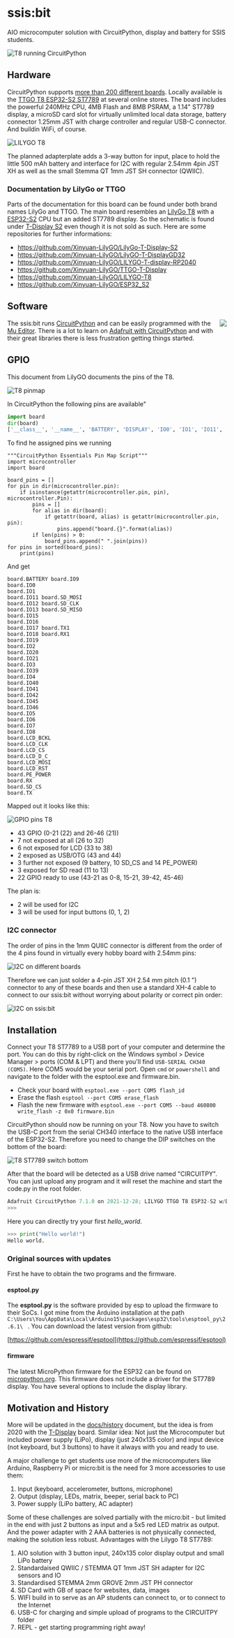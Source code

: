 # ssis:bit

AIO microcomputer solution with CircuitPython, display and battery for SSIS students.

![T8 running CircuitPython](docs/ssis.bit_2022-01-06.jpg)

## Hardware

CircuitPython supports [more than 200 different boards](https://circuitpython.org/downloads). Locally available is the [TTGO T8 ESP32-S2 ST7789](https://circuitpython.org/board/lilygo_ttgo_t8_s2_st7789/) at several online stores. The board includes the powerful 240MHz CPU, 4MB Flash and 8MB PSRAM, a 1.14" ST7789 display, a microSD card slot for virtually unlimited local data storage, battery connector 1.25mm JST with charge controller and regular USB-C connector. And buildin WiFi, of course.

![LILYGO T8](docs/T8.jpg)

The planned adapterplate adds a 3-way button for input, place to hold the little 500 mAh battery and interface for I2C with regular 2.54mm 4pin JST XH as well as the small Stemma QT 1mm JST SH connector (QWIIC).

### Documentation by LilyGo or TTGO

Parts of the documentation for this board can be found under both brand names LilyGo and TTGO. The main board resembles an [LilyGo T8](https://github.com/Xinyuan-LilyGO/LILYGO-T8) with a [ESP32-S2](https://github.com/Xinyuan-LilyGO/ESP32_S2) CPU but an added ST7789 display. So the schematic is found under [T-Display S2](https://github.com/Xinyuan-LilyGO/LilyGo-T-Display-S2) even though it is not sold as such. Here are some repositories for further informations:

- https://github.com/Xinyuan-LilyGO/LilyGo-T-Display-S2
- https://github.com/Xinyuan-LilyGO/LilyGO-T-DisplayGD32
- https://github.com/Xinyuan-LilyGO/LILYGO-T-display-RP2040
- https://github.com/Xinyuan-LilyGO/TTGO-T-Display
- https://github.com/Xinyuan-LilyGO/LILYGO-T8
- https://github.com/Xinyuan-LilyGO/ESP32_S2

## Software

<img src="docs/circuitpython.png" align="right">

The ssis:bit runs [CircuitPython](https://circuitpython.org/) and can be easily programmed with the [Mu Editor](https://codewith.mu/en/). There is a lot to learn on [Adafruit with CircuitPython]() and with their great libraries there is less frustration getting things started.

## GPIO

This document from LilyGO documents the pins of the T8.

![T8 pinmap](docs/T8-pinmap.jpg)

In CircuitPython the following pins are available"

``` py
import board
dir(board)
['__class__', '__name__', 'BATTERY', 'DISPLAY', 'IO0', 'IO1', 'IO11', 'IO12', 'IO13', 'IO15', 'IO16', 'IO17', 'IO18', 'IO19', 'IO2', 'IO20', 'IO21', 'IO3', 'IO39', 'IO4', 'IO40', 'IO41', 'IO42', 'IO45', 'IO46', 'IO5', 'IO6', 'IO7', 'IO8', 'IO9', 'LCD_BCKL', 'LCD_CLK', 'LCD_CS', 'LCD_D_C', 'LCD_MOSI', 'LCD_RST', 'PE_POWER', 'RX', 'RX1', 'SD_CLK', 'SD_CS', 'SD_MISO', 'SD_MOSI', 'TX', 'TX1', 'board_id']
```

To find he assigned pins we running
```
"""CircuitPython Essentials Pin Map Script"""
import microcontroller
import board

board_pins = []
for pin in dir(microcontroller.pin):
    if isinstance(getattr(microcontroller.pin, pin), microcontroller.Pin):
        pins = []
        for alias in dir(board):
            if getattr(board, alias) is getattr(microcontroller.pin, pin):
                pins.append("board.{}".format(alias))
        if len(pins) > 0:
            board_pins.append(" ".join(pins))
for pins in sorted(board_pins):
    print(pins)
```

And get

```
board.BATTERY board.IO9
board.IO0
board.IO1
board.IO11 board.SD_MOSI
board.IO12 board.SD_CLK
board.IO13 board.SD_MISO
board.IO15
board.IO16
board.IO17 board.TX1
board.IO18 board.RX1
board.IO19
board.IO2
board.IO20
board.IO21
board.IO3
board.IO39
board.IO4
board.IO40
board.IO41
board.IO42
board.IO45
board.IO46
board.IO5
board.IO6
board.IO7
board.IO8
board.LCD_BCKL
board.LCD_CLK
board.LCD_CS
board.LCD_D_C
board.LCD_MOSI
board.LCD_RST
board.PE_POWER
board.RX
board.SD_CS
board.TX
```

Mapped out it looks like this:

![GPIO pins T8](docs/GPIO.png)

- 43 GPIO (0-21 (22) and 26-46 (21))
- 7 not exposed at all (26 to 32)
- 6 not exposed for LCD (33 to 38)
- 2 exposed as USB/OTG (43 and 44)
- 3 further not exposed (9 battery, 10 SD_CS and 14 PE_POWER)
- 3 exposed for SD read (11 to 13)
- 22 GPIO ready to use (43-21 as 0-8, 15-21, 39-42, 45-46)

The plan is:

- 2 will be used for I2C
- 3 will be used for input buttons (0, 1, 2)

### I2C connector

The order of pins in the 1mm QUIIC connector is different from the order of the 4 pins found in virtually every hobby board with 2.54mm pins:

![I2C on different boards](docs/i2c_order.jpg)

Therefore we can just solder a 4-pin JST XH 2.54 mm pitch (0.1 ") connector to any of these boards and then use a standard XH-4 cable to connect to our ssis:bit without worrying about polarity or correct pin order:

![I2C on ssis:bit](docs/i2c_connector.jpg)

## Installation

Connect your T8 ST7789 to a USB port of your computer and determine the port. You can do this by right-click on the Windows symbol > Device Manager > ports (COM & LPT) and there you'll find ```USB-SERIAL CH340 (COM5)```. Here COM5 would be your serial port. Open ```cmd``` or ```powershell``` and navigate to the folder with the esptool.exe and firmware.bin.

- Check your board with `esptool.exe --port COM5 flash_id`
- Erase the flash `esptool --port COM5 erase_flash`
- Flash the new firmware with `esptool.exe --port COM5 --baud 460800 write_flash -z 0x0 firmware.bin`

CircuitPython should now be running on your T8. Now you have to switch the USB-C port from the serial CH340 interface to the native USB interface of the ESP32-S2. Therefore you need to change the DIP switches on the bottom of the board:

![T8 ST7789 switch bottom](docs/T8_USB_OTG.png)

After that the board will be detected as a USB drive named "CIRCUITPY". You can just upload any program and it will reset the machine and start the code.py in the root folder.

``` py
Adafruit CircuitPython 7.1.0 on 2021-12-28; LILYGO TTGO T8 ESP32-S2 w/Display with ESP32S2
>>> 
```

Here you can directly try your first *hello_world*.

``` py
>>> print("Hello world!")
Hello world.
```

### Original sources with updates

First he have to obtain the two programs and the firmware.

#### esptool.py

The __esptool.py__ is the software provided by esp to upload the firmware to their SoCs. I got mine from the Arduino installation at the path `C:\Users\You\AppData\Local\Arduino15\packages\esp32\tools\esptool_py\2.6.1\ ` . You can download the latest version from github:

[https://github.com/espressif/esptool](https://github.com/espressif/esptool)

#### firmware

The latest MicroPython firmware for the ESP32 can be found on [micropython.org](https://micropython.org/download/esp32/). This firmware does not include a driver for the ST7789 display. You have several options to include the display library.

## Motivation and History

More will be updated in the [docs/history](docs/history.md) document, but the idea is from 2020 with the [T-Display](https://github.com/kreier/t-display) board. Similar idea: Not just the Microcomputer but included power supply (LiPo), display (just 240x135 color) and input device (not keyboard, but 3 buttons) to have it always with you and ready to use.

A major challenge to get students use more of the microcomputers like Arduino, Raspberry Pi or micro:bit is the need for 3 more accessories to use them:

1. Input (keyboard, accelerometer, buttons, microphone)
2. Output (display, LEDs, matrix, beeper, serial back to PC)
3. Power supply (LiPo battery, AC adapter)

Some of these challenges are solved partially with the micro:bit - but limited in the end with just 2 buttons as input and a 5x5 red LED matrix as output. And the power adapter with 2 AAA batteries is not physically connected, making the solution less robust. Advantages with the Lilygo T8 ST7789:

1. AIO solution with 3 button input, 240x135 color display output and small LiPo battery
2. Standardaised QWIIC / STEMMA QT 1mm JST SH adapter for I2C sensors and IO
3. Standardised STEMMA 2mm GROVE 2mm JST PH connector
4. SD Card with GB of space for websites, data, images
5. WIFI build in to serve as an AP students can connect to, or to connect to the Internet
6. USB-C for charging and simple upload of programs to the CIRCUITPY folder
7. REPL - get starting programming right away!
